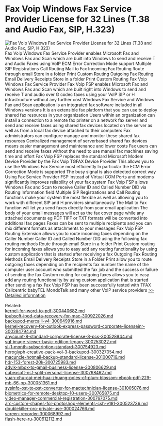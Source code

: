 # Fax Voip Windows Fax Service Provider License for 32 Lines (T.38 and Audio Fax, SIP, H.323)
![Fax Voip Windows Fax Service Provider License for 32 Lines (T.38 and Audio Fax, SIP, H.323)](https://mycommerce.akamaized.net/api/pimages/P300781388/BIG/300781388.PNG)
Fax Voip Windows Fax Service Provider enables Microsoft Fax and Windows Fax and Scan which are built into Windows to send and receive T and Audio Faxes using VoIP ECM Error Correction Mode support Multiple SIP Registrations Call Routing Mail to Fax Incoming Fax Routing Route through email Store in a folder Print Custom Routing Outgoing Fax Routing Email Delivery Receipts Store in a folder Print Custom Routing
Fax Voip Windows Fax Service Provider Fax Voip FSP enables Microsoft Fax and Windows Fax and Scan which are built right into Windows to send and receive T and audio over G codec faxes using your VoIP SIP or H infrastructure without any further cost
Windows Fax Service and Windows Fax and Scan application is an integrated fax software included in all Windows versions It is an extensible fax platform that you can use to deploy shared fax resources in your organization Users within an organization can install a connection to a remote fax printer on a network fax server and send and receive faxes using shared fax devices located on the server as well as from a local fax device attached to their computers Fax administrators can configure manage and monitor these shared fax resources Centralized management of serverbased shared fax devices means easier management and maintenance and lower costs Fax users can send and receive faxes without the need to use manual fax machines saving time and effort
Fax Voip FSP replaces the standard Microsoft Modem Device Provider by the Fax Voip TGFAX Device Provider This allows you to use the Windows Fax Service most efficiently In particular the ECM Error Correction Mode is supported The busy signal is also detected correct way Using Fax Service Provider FSP instead of Virtual COM Ports and modems significantly improves reliability of your fax system
Fax Voip FSP allows Windows Fax and Scan to receive Caller ID and Called Number DID via Routing Information field
Multiple SIP Registrations and Call Routing functions make your system the most flexible as well as allowing you to work with different SIP and H providers simultaneously
The Mail to Fax function will let you send faxes directly from your email application The body of your email messages will act as the fax cover page while any attached documents eg PDF TIFF or TXT formats will be converted into additional fax pages Faxes can be sent to multiple recipients and you can mix different formats as attachments to your messages
Fax Voip FSP Routing Extension allows you to route incoming faxes depending on the Caller Number Caller ID and Called Number DID using the following fax routing methods Route through email Store in a folder Print Custom routing for incoming faxes allows you to easy add any routing functionality by using custom application that is started after receiving a fax
Outgoing Fax Routing Methods Email Delivery Receipts Store in a Folder Print allow you to route outgoing faxes depending on the recipients fax number the name of the computer user account who submitted the fax job and the success or failure of sending the fax Custom routing for outgoing faxes allows you to easy add any routing functionality by using custom application that is started after sending a fax
Fax Voip FSP has been successfully tested with TFAX Callcentric babyTEL MondoTalk and many other VoIP service providers
[>> Detailed information](https://secure.shareit.com/shareit/product.html?productid=300781388&affiliateid=200057808)<br/><br/>Related:
<br />[kernel-for-word-to-pdf-300440682.md](https://github.com/downloadplanet/downloadplanet/blob/main/kernel-for-word-to-pdf-300440682.md)<br />[ipubsoft-ipod-data-recovery-for-mac-300922026.md](https://github.com/downloadplanet/downloadplanet/blob/main/ipubsoft-ipod-data-recovery-for-mac-300922026.md)<br />[backupcd-mercalli-v4-300649916.md](https://github.com/downloadplanet/downloadplanet/blob/main/backupcd-mercalli-v4-300649916.md)<br />[kernel-recovery-for-outlook-express-password-corporate-licenseinr-300384794.md](https://github.com/downloadplanet/downloadplanet/blob/main/kernel-recovery-for-outlook-express-password-corporate-licenseinr-300384794.md)<br />[anycount-8-standard-corporate-license-8-pcs-300528844.md](https://github.com/downloadplanet/downloadplanet/blob/main/anycount-8-standard-corporate-license-8-pcs-300528844.md)<br />[sql-image-viewer-basic-edition-legacy-300253022.md](https://github.com/downloadplanet/downloadplanet/blob/main/sql-image-viewer-basic-edition-legacy-300253022.md)<br />[sl-1-month-subscription-standard-300754923.md](https://github.com/downloadplanet/downloadplanet/blob/main/sl-1-month-subscription-standard-300754923.md)<br />[heroglyph-creative-pack-vol-3-backupcd-300327054.md](https://github.com/downloadplanet/downloadplanet/blob/main/heroglyph-creative-pack-vol-3-backupcd-300327054.md)<br />[macuncle-hotmail-backup-standard-license-301000716.md](https://github.com/downloadplanet/downloadplanet/blob/main/macuncle-hotmail-backup-standard-license-301000716.md)<br />[hdr-153-forest-20k-300725983.md](https://github.com/downloadplanet/downloadplanet/blob/main/hdr-153-forest-20k-300725983.md)<br />[advik-mbox-to-gmail-business-license-300806629.md](https://github.com/downloadplanet/downloadplanet/blob/main/advik-mbox-to-gmail-business-license-300806629.md)<br />[cubexsoft-nsf-split-personal-license-300798462.md](https://github.com/downloadplanet/downloadplanet/blob/main/cubexsoft-nsf-split-personal-license-300798462.md)<br />[yuan-chu-cai-mei-hua-zhuang-poles-of-plum-blossom-ebook-pdf-229-mb-66-pp-300051361.md](https://github.com/downloadplanet/downloadplanet/blob/main/yuan-chu-cai-mei-hua-zhuang-poles-of-plum-blossom-ebook-pdf-229-mb-66-pp-300051361.md)<br />[sysinfo-ost-to-pst-converter-for-mactechnician-license-301005076.md](https://github.com/downloadplanet/downloadplanet/blob/main/sysinfo-ost-to-pst-converter-for-mactechnician-license-301005076.md)<br />[biometrics-for-remote-desktop-10-users-300765875.md](https://github.com/downloadplanet/downloadplanet/blob/main/biometrics-for-remote-desktop-10-users-300765875.md)<br />[video-manager-commercial-registration-300767075.md](https://github.com/downloadplanet/downloadplanet/blob/main/video-manager-commercial-registration-300767075.md)<br />[arc-custom-shapes-for-photoshop-elements-csh-v181-300523736.md](https://github.com/downloadplanet/downloadplanet/blob/main/arc-custom-shapes-for-photoshop-elements-csh-v181-300523736.md)<br />[doublekiller-pro-private-use-300024766.md](https://github.com/downloadplanet/downloadplanet/blob/main/doublekiller-pro-private-use-300024766.md)<br />[screen-recorder-300068992.md](https://github.com/downloadplanet/downloadplanet/blob/main/screen-recorder-300068992.md)<br />[flash-here-ru-300612112.md](https://github.com/downloadplanet/downloadplanet/blob/main/flash-here-ru-300612112.md)